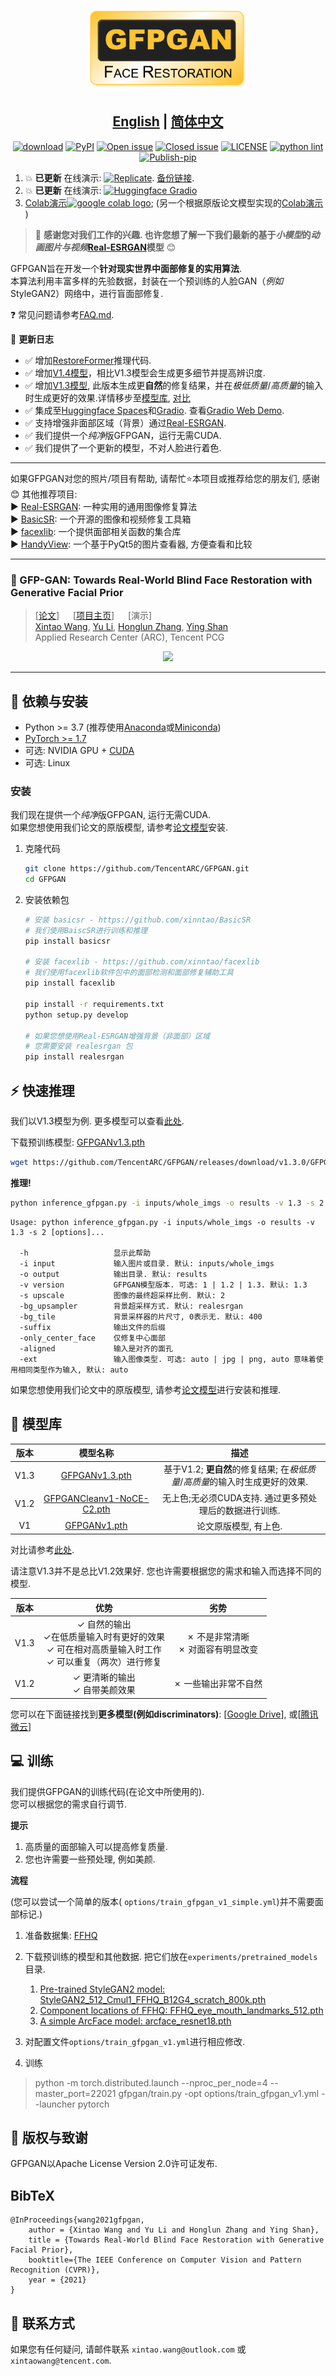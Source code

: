 <p align="center">
  <img src="assets/gfpgan_logo.png" height=130>
</p>

## <div align="center"><b><a href="README.md">English</a> | <a href="README_CN.md">简体中文</a></b></div>

<div align="center">
<!-- <a href="https://twitter.com/_Xintao_" style="text-decoration:none;">
    <img src="https://user-images.githubusercontent.com/17445847/187162058-c764ced6-952f-404b-ac85-ba95cce18e7b.png" width="4%" alt="" />
</a> -->

[![download](https://img.shields.io/github/downloads/TencentARC/GFPGAN/total.svg)](https://github.com/TencentARC/GFPGAN/releases)
[![PyPI](https://img.shields.io/pypi/v/gfpgan)](https://pypi.org/project/gfpgan/)
[![Open issue](https://img.shields.io/github/issues/TencentARC/GFPGAN)](https://github.com/TencentARC/GFPGAN/issues)
[![Closed issue](https://img.shields.io/github/issues-closed/TencentARC/GFPGAN)](https://github.com/TencentARC/GFPGAN/issues)
[![LICENSE](https://img.shields.io/badge/License-Apache%202.0-blue.svg)](https://github.com/TencentARC/GFPGAN/blob/master/LICENSE)
[![python lint](https://github.com/TencentARC/GFPGAN/actions/workflows/pylint.yml/badge.svg)](https://github.com/TencentARC/GFPGAN/blob/master/.github/workflows/pylint.yml)
[![Publish-pip](https://github.com/TencentARC/GFPGAN/actions/workflows/publish-pip.yml/badge.svg)](https://github.com/TencentARC/GFPGAN/blob/master/.github/workflows/publish-pip.yml)

</div>

1. :boom: **已更新** 在线演示: [![Replicate](https://img.shields.io/static/v1?label=Demo&message=Replicate&color=blue)](https://replicate.com/tencentarc/gfpgan). [备份链接](https://replicate.com/xinntao/gfpgan).
2. :boom: **已更新** 在线演示: [![Huggingface Gradio](https://img.shields.io/static/v1?label=Demo&message=Huggingface%20Gradio&color=orange)](https://huggingface.co/spaces/Xintao/GFPGAN)
3. [Colab演示](https://colab.research.google.com/drive/1sVsoBd9AjckIXThgtZhGrHRfFI6UUYOo)<a href="https://colab.research.google.com/drive/1sVsoBd9AjckIXThgtZhGrHRfFI6UUYOo"><img src="https://colab.research.google.com/assets/colab-badge.svg" alt="google colab logo"></a>; (另一个根据原版论文模型实现的[Colab演示](https://colab.research.google.com/drive/1Oa1WwKB4M4l1GmR7CtswDVgOCOeSLChA?usp=sharing) )

<!-- 3. Online demo: [Replicate.ai](https://replicate.com/xinntao/gfpgan) (may need to sign in, return the whole image)
4. Online demo: [Baseten.co](https://app.baseten.co/applications/Q04Lz0d/operator_views/8qZG6Bg) (backed by GPU, returns the whole image)
5. We provide a *clean* version of GFPGAN, which can run without CUDA extensions. So that it can run in **Windows** or on **CPU mode**. -->

> :rocket: **感谢您对我们工作的兴趣. 也许您想了解一下我们最新的基于*小模型*的*动画图片与视频*[Real-ESRGAN](https://github.com/xinntao/Real-ESRGAN/blob/master/docs/anime_video_model.md)模型** :blush:

GFPGAN旨在开发一个**针对现实世界中面部修复的实用算法**.<br>
本算法利用丰富多样的先验数据，封装在一个预训练的人脸GAN（*例如* StyleGAN2）网络中，进行盲面部修复.

:question: 常见问题请参考[FAQ.md](FAQ.md).

:triangular_flag_on_post: **更新日志**

- :white_check_mark: 增加[RestoreFormer](https://github.com/wzhouxiff/RestoreFormer)推理代码.
- :white_check_mark: 增加[V1.4模型](https://github.com/TencentARC/GFPGAN/releases/download/v1.3.0/GFPGANv1.4.pth)，相比V1.3模型会生成更多细节并提高辨识度.
- :white_check_mark: 增加[V1.3模型](https://github.com/TencentARC/GFPGAN/releases/download/v1.3.0/GFPGANv1.3.pth), 此版本生成更**自然**的修复结果，并在*极低质量*/*高质量*的输入时生成更好的效果.详情移步至[模型库](#european_castle-model-zoo), [对比](Comparisons.md)
- :white_check_mark: 集成至[Huggingface Spaces](https://huggingface.co/spaces)和[Gradio](https://github.com/gradio-app/gradio). 查看[Gradio Web Demo](https://huggingface.co/spaces/akhaliq/GFPGAN).
- :white_check_mark: 支持增强非面部区域（背景）通过[Real-ESRGAN](https://github.com/xinntao/Real-ESRGAN).
- :white_check_mark: 我们提供一个*纯净*版GFPGAN，运行无需CUDA.
- :white_check_mark: 我们提供了一个更新的模型，不对人脸进行着色.

---
如果GFPGAN对您的照片/项目有帮助, 请帮忙:star:本项目或推荐给您的朋友们, 感谢:blush:
其他推荐项目:<br>
:arrow_forward: [Real-ESRGAN](https://github.com/xinntao/Real-ESRGAN): 一种实用的通用图像修复算法<br>
:arrow_forward: [BasicSR](https://github.com/xinntao/BasicSR): 一个开源的图像和视频修复工具箱<br>
:arrow_forward: [facexlib](https://github.com/xinntao/facexlib): 一个提供面部相关函数的集合库<br>
:arrow_forward: [HandyView](https://github.com/xinntao/HandyView): 一个基于PyQt5的图片查看器, 方便查看和比较<br>

---

### :book: GFP-GAN: Towards Real-World Blind Face Restoration with Generative Facial Prior

> [[论文](https://arxiv.org/abs/2101.04061)] &emsp; [[项目主页](https://xinntao.github.io/projects/gfpgan)] &emsp; [演示] <br>
> [Xintao Wang](https://xinntao.github.io/), [Yu Li](https://yu-li.github.io/), [Honglun Zhang](https://scholar.google.com/citations?hl=en&user=KjQLROoAAAAJ), [Ying Shan](https://scholar.google.com/citations?user=4oXBp9UAAAAJ&hl=en) <br>
> Applied Research Center (ARC), Tencent PCG

<p align="center">
  <img src="https://xinntao.github.io/projects/GFPGAN_src/gfpgan_teaser.jpg">
</p>

---

## :wrench: 依赖与安装

- Python >= 3.7 (推荐使用[Anaconda](https://www.anaconda.com/download/#linux)或[Miniconda](https://docs.conda.io/en/latest/miniconda.html))
- [PyTorch >= 1.7](https://pytorch.org/)
- 可选: NVIDIA GPU + [CUDA](https://developer.nvidia.com/cuda-downloads)
- 可选: Linux

### 安装

我们现在提供一个*纯净*版GFPGAN, 运行无需CUDA. <br>
如果您想使用我们论文的原版模型, 请参考[论文模型](PaperModel.md)安装.

1. 克隆代码

   ```bash
   git clone https://github.com/TencentARC/GFPGAN.git
   cd GFPGAN
   ```

2. 安装依赖包

   ```bash
   # 安装 basicsr - https://github.com/xinntao/BasicSR
   # 我们使用BaiscSR进行训练和推理
   pip install basicsr

   # 安装 facexlib - https://github.com/xinntao/facexlib
   # 我们使用facexlib软件包中的面部检测和面部修复辅助工具
   pip install facexlib

   pip install -r requirements.txt
   python setup.py develop

   # 如果您想使用Real-ESRGAN增强背景（非面部）区域
   # 您需要安装 realesrgan 包
   pip install realesrgan
   ```

## :zap: 快速推理

我们以V1.3模型为例. 更多模型可以查看[此处](#european_castle-model-zoo).

下载预训练模型: [GFPGANv1.3.pth](https://github.com/TencentARC/GFPGAN/releases/download/v1.3.0/GFPGANv1.3.pth)

```bash
wget https://github.com/TencentARC/GFPGAN/releases/download/v1.3.0/GFPGANv1.3.pth -P experiments/pretrained_models
```

**推理!**

```bash
python inference_gfpgan.py -i inputs/whole_imgs -o results -v 1.3 -s 2
```

```console
Usage: python inference_gfpgan.py -i inputs/whole_imgs -o results -v 1.3 -s 2 [options]...

  -h                   显示此帮助
  -i input             输入图片或目录. 默认: inputs/whole_imgs
  -o output            输出目录. 默认: results
  -v version           GFPGAN模型版本. 可选: 1 | 1.2 | 1.3. 默认: 1.3
  -s upscale           图像的最终超采样比例. 默认: 2
  -bg_upsampler        背景超采样方式. 默认: realesrgan
  -bg_tile             背景采样器的片尺寸, 0表示无. 默认: 400
  -suffix              输出文件的后缀
  -only_center_face    仅修复中心面部
  -aligned             输入是对齐的面孔
  -ext                 输入图像类型. 可选: auto | jpg | png, auto 意味着使用相同类型作为输入, 默认: auto
```

如果您想使用我们论文中的原版模型, 请参考[论文模型](PaperModel.md)进行安装和推理.

## :european_castle: 模型库

| 版本 | 模型名称                                                                                                           | 描述                                                                                                    |
|:-------:|:--------------------------------------------------------------------------------------------------------------------:|:--------------------------------------------------------------------------------------------------------------:|
| V1.3    | [GFPGANv1.3.pth](https://github.com/TencentARC/GFPGAN/releases/download/v1.3.0/GFPGANv1.3.pth)                       | 基于V1.2; **更自然**的修复结果; 在*极低质量*/*高质量*的输入时生成更好的效果. |
| V1.2    | [GFPGANCleanv1-NoCE-C2.pth](https://github.com/TencentARC/GFPGAN/releases/download/v0.2.0/GFPGANCleanv1-NoCE-C2.pth) | 无上色;无必须CUDA支持. 通过更多预处理后的数据进行训练.                  |
| V1      | [GFPGANv1.pth](https://github.com/TencentARC/GFPGAN/releases/download/v0.1.0/GFPGANv1.pth)                           | 论文原版模型, 有上色.                                                                            |

对比请参考[此处](Comparisons.md).

请注意V1.3并不是总比V1.2效果好. 您也许需要根据您的需求和输入而选择不同的模型.

| 版本 | 优势                                                                                                                                                   | 劣势                                               |
|:-------:|:-----------------------------------------------------------------------------------------------------------------------------------------------------------:|:--------------------------------------------------------:|
| V1.3    | ✓ 自然的输出<br> ✓在低质量输入时有更好的效果 <br> ✓ 可在相对高质量输入时工作 <br>✓ 可以重复（两次）进行修复 | ✗ 不是非常清晰 <br> ✗ 对面容有明显改变 |
| V1.2    | ✓ 更清晰的输出 <br> ✓ 自带美颜效果                                                                                                                  | ✗ 一些输出非常不自然                             |

您可以在下面链接找到**更多模型(例如discriminators)**: [[Google Drive](https://drive.google.com/drive/folders/17rLiFzcUMoQuhLnptDsKolegHWwJOnHu?usp=sharing)], 或[[腾讯微云](https://share.weiyun.com/ShYoCCoc)]

## :computer: 训练

我们提供GFPGAN的训练代码(在论文中所使用的). <br>
您可以根据您的需求自行调节.

**提示**

1. 高质量的面部输入可以提高修复质量.
2. 您也许需要一些预处理, 例如美颜.

**流程**

(您可以尝试一个简单的版本( `options/train_gfpgan_v1_simple.yml`)并不需要面部标记.)

1. 准备数据集: [FFHQ](https://github.com/NVlabs/ffhq-dataset)

2. 下载预训练的模型和其他数据. 把它们放在`experiments/pretrained_models`目录.

   1. [Pre-trained StyleGAN2 model: StyleGAN2_512_Cmul1_FFHQ_B12G4_scratch_800k.pth](https://github.com/TencentARC/GFPGAN/releases/download/v0.1.0/StyleGAN2_512_Cmul1_FFHQ_B12G4_scratch_800k.pth)
   2. [Component locations of FFHQ: FFHQ_eye_mouth_landmarks_512.pth](https://github.com/TencentARC/GFPGAN/releases/download/v0.1.0/FFHQ_eye_mouth_landmarks_512.pth)
   3. [A simple ArcFace model: arcface_resnet18.pth](https://github.com/TencentARC/GFPGAN/releases/download/v0.1.0/arcface_resnet18.pth)

3. 对配置文件`options/train_gfpgan_v1.yml`进行相应修改.

4. 训练

> python -m torch.distributed.launch --nproc_per_node=4 --master_port=22021 gfpgan/train.py -opt options/train_gfpgan_v1.yml --launcher pytorch

## :scroll: 版权与致谢

GFPGAN以Apache License Version 2.0许可证发布.

## BibTeX

    @InProceedings{wang2021gfpgan,
        author = {Xintao Wang and Yu Li and Honglun Zhang and Ying Shan},
        title = {Towards Real-World Blind Face Restoration with Generative Facial Prior},
        booktitle={The IEEE Conference on Computer Vision and Pattern Recognition (CVPR)},
        year = {2021}
    }

## :e-mail: 联系方式

如果您有任何疑问, 请邮件联系 `xintao.wang@outlook.com` 或 `xintaowang@tencent.com`.
